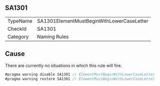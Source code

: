 ﻿## SA1301

<table>
<tr>
  <td>TypeName</td>
  <td>SA1301ElementMustBeginWithLowerCaseLetter</td>
</tr>
<tr>
  <td>CheckId</td>
  <td>SA1301</td>
</tr>
<tr>
  <td>Category</td>
  <td>Naming Rules</td>
</tr>
</table>

## Cause

There are currently no situations in which this rule will fire.
```csharp
#pragma warning disable SA1301 // ElementMustBeginWithLowerCaseLetter
#pragma warning restore SA1301 // ElementMustBeginWithLowerCaseLetter
```
